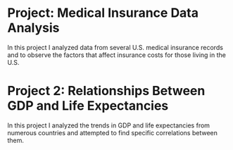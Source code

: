 # Project: Medical Insurance Data Analysis
In this project I analyzed data from several U.S. medical insurance records and to observe the factors that affect insurance costs for those living in the U.S.

# Project 2: Relationships Between GDP and Life Expectancies
In this project I analyzed the trends in GDP and life expectancies from numerous countries and attempted to find specific correlations between them.
